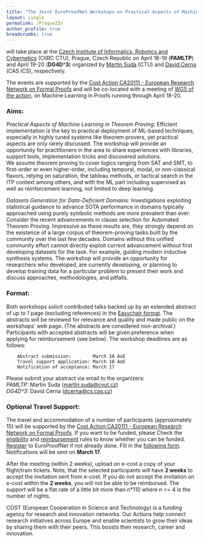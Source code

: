 ```yaml
---
title: "The Joint EuroProofNet Workshops on Practical Aspects of Machine Learning in Theorem Proving (PAMLTP) and Datasets Generation for Data-Deficient Domains (DG4D^3)"
layout: single
permalink: /Prague23/
author_profile: true
breadcrumbs: true
---
```

will take place at the [Czech Institute of Informatics, Robotics and Cybernetics](https://www.ciirc.cvut.cz/cs/) (CIIRC CTU), Prague, Czech Republic on April 18-19 (**PAMLTP**) and April 19-20 (**DG4D^3**) organized by [Martin Suda](http://people.ciirc.cvut.cz/~sudamar2/) (CTU) and [David Cerna](https://www.cs.cas.cz/staff/dcerna) (CAS ICS), respectively.

The events are supported by the [Cost Action CA20111 - European Research Network on Formal Proofs](https://europroofnet.github.io/) and will be co-located with a meeting of [WG5 of the action](https://europroofnet.github.io/wg5/), on Machine Learning in Proofs running through April 18-20.

### Aims:

*Practical Aspects of Machine Learning in Theorem Proving:*  Efficient implementation is the key to practical deployment of ML-based techniques,	especially in highly tuned systems like theorem provers, yet practical aspects are only rarely discussed. The workshop will provide an opportunity for practitioners in the area to share experiences with libraries, support tools, implementation tricks and discovered solutions.  
We assume theorem proving to cover logics ranging from SAT and SMT, to first-order or even higher-order, including temporal, modal, or non-classical flavors, relying on saturation, the tableau methods, or tactical search in the ITP context among others, and with the ML part including supervised as well as reinforcement learning, not limited to deep learning.


*Datasets Generation for Data-Deficient Domains:*  Investigations exploiting statistical guidance to advance SOTA performance in domains typically approached using purely symbolic methods are more prevalent than ever.  Consider the recent advancements in clause selection for Automated Theorem Proving.  Impressive as these results are, they strongly depend on the existence of a large corpus of theorem-proving tasks built by the community over the last few decades. Domains without this unified community effort cannot directly exploit current advancement without first developing datasets for the task. For example, guiding modern inductive synthesis systems. The workshop will provide an opportunity for researchers who developed, are currently developing, or planning to develop training data for a particular problem to present their work and discuss approaches, methodologies, and pitfalls.

### Format:

Both workshops solicit contributed talks backed up by an extended abstract of up to 1 page (excluding references) in the [Easychair format](https://easychair.org/publications/for_authors). The abstracts will be reviewed for relevance and quality and made public on the workshops’ web page. (The abstracts are considered non-archival.)  Participants with accepted abstracts will be given preference when applying for reimbursement (see below). The workshop deadlines are as follows:

        Abstract submission:        March 10 AoE
        Travel support application: March 10 AoE
        Notification of acceptance: March 17

 Please submit your abstract via email to the organizers:  
*PAMLTP:* Martin Suda (<martin.suda@cvut.cz>)     
*DG4D^3:* David Cerna (<dcerna@cs.cas.cz>)

### Optional Travel Support:

The travel and accommodation of a number of participants (approximately 15) will be supported by the [Cost Action CA20111 - European Research Network on Formal Proofs](https://europroofnet.github.io/).
If you want to be funded, please
Check the [eligibility](https://europroofnet.github.io/eligibility) and [reimbursement](https://europroofnet.github.io/reimbursement-rules/) rules to know whether you can be funded.
[Register](https://e-services.cost.eu/action/CA20111/working-groups/apply) to EuroProofNet if not already done.
Fill in the [following form](https://docs.google.com/forms/d/e/1FAIpQLSeFTGEY83NeryEMKe-_485uwdTkguhkJpvNkVRsdpoSyMxIlQ/viewform?usp=sf_link).
Notifications will be sent on **March 17**.

After the meeting (within 2 weeks), upload on e-cost a copy of your flight/train tickets. Note, that the selected participants will have **2 weeks** to accept the invitation sent from e-cost. If you do not accept the invitation on e-cost within the **2 weeks**, you will not be able to be reimbursed. The support will be a flat rate of a little bit more than n*110 where n <= 4 is the number of nights.

COST (European Cooperation in Science and Technology) is a funding agency for research and innovation networks. Our Actions help connect research initiatives across Europe and enable scientists to grow their ideas by sharing them with their peers. This boosts their research, career and innovation.
